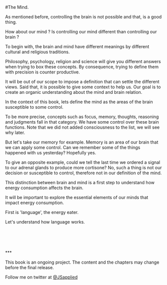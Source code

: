 #The Mind.

As mentioned before, controlling the brain is not possible and that, is a good thing.

How about our mind ? Is controlling our mind different than controlling our brain ?

To begin with, the brain and mind have different meanings by different cultural and religious traditions. 

Philosophy, psychology, religion and science will give you different answers when trying to box these concepts. By consequence, trying to define them with precision is counter productive.  

It will be out of our scope to impose a definition that can settle the different views. Said that, it is possible to give some context to help us. Our goal is to create an organic understanding about the mind and brain relation.

In the context of this book, lets define the mind as the areas of the brain susceptible to some control.

To be more precise, concepts such as focus, memory, thoughts, reasoning and judgments fall in that category.  We have some control over these brain functions. Note that we did not added consciousness to the list, we will see why later. 

But let's take our memory for example. Memory is an area of our brain that we can apply some control. Can we remember some of the things happened with us yesterday? Hopefully yes.

To give an opposite example, could we tell the last time we ordered a signal to our adrenal glands to produce more cortisone? No, such a thing is not our decision or susceptible to control, therefore not in our definition of the mind.

This distinction between brain and mind is a first step to understand how energy consumption affects the brain. 

It will be important to explore the essential elements of our minds that impact energy consumption. 

First is 'language', the energy eater. 

Let's understand how language works. 



<br />
<br />
<br />
<br />
***

This book is an ongoing project. The content and the chapters may change before the final release.

Follow me on twitter at [@JSapplied](https://twitter.com/JSapplied) 